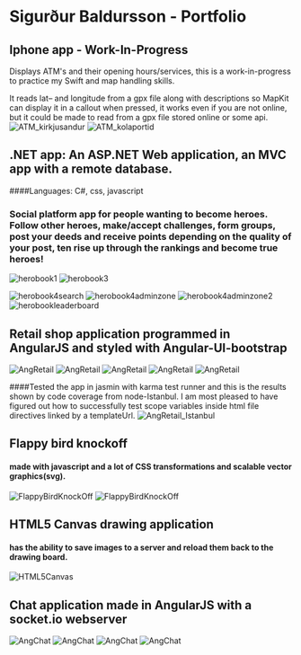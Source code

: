# Sigurður Baldursson - Portfolio

## Iphone app - Work-In-Progress

Displays ATM's and their opening hours/services, this is a work-in-progress to practice my Swift and map handling skills.

It reads lat– and longitude from a gpx file along with descriptions so MapKit can display it in a callout when pressed, it works even if you are not online, but it could be made to read from a gpx file stored online or some api.
![ATM_kirkjusandur](https://cloud.githubusercontent.com/assets/10588202/14580571/aaab989c-03c0-11e6-8896-a86085ba0640.png)
![ATM_kolaportid](https://cloud.githubusercontent.com/assets/10588202/14580574/ad878166-03c0-11e6-86ab-b095e461def0.png)

## .NET app: An ASP.NET Web application, an MVC app with a remote database. 
####Languages: C#, css, javascript
### Social platform app for people wanting to become heroes. Follow other heroes, make/accept challenges, form groups, post your deeds and receive points depending on the quality of your post, ten rise up through the rankings and become true heroes!
![herobook1](https://cloud.githubusercontent.com/assets/10588202/14581440/16091008-03dd-11e6-906c-31b1d34ba643.PNG)
![herobook3](https://cloud.githubusercontent.com/assets/10588202/14581442/1a60759c-03dd-11e6-8919-96107065c1f7.PNG)

![herobook4search](https://cloud.githubusercontent.com/assets/10588202/14581444/22adcee8-03dd-11e6-8c9d-6e557b9ca1d9.PNG)
![herobook4adminzone](https://cloud.githubusercontent.com/assets/10588202/14581447/37e334f6-03dd-11e6-8f14-e080277c0500.PNG)
![herobook4adminzone2](https://cloud.githubusercontent.com/assets/10588202/14581448/3ad31e56-03dd-11e6-8ec0-2841a3fc84b9.PNG)
![herobookleaderboard](https://cloud.githubusercontent.com/assets/10588202/14581449/3c96cdd2-03dd-11e6-8d9b-a4022f5cd80e.PNG)

## Retail shop application programmed in AngularJS and styled with Angular-UI-bootstrap

![AngRetail](https://cloud.githubusercontent.com/assets/10588202/14580381/c4274f4c-03ba-11e6-9e8c-6da0c28bb42c.png)
![AngRetail](https://cloud.githubusercontent.com/assets/10588202/14580385/c9bf04ae-03ba-11e6-951a-84965c8dd3b1.png)
![AngRetail](https://cloud.githubusercontent.com/assets/10588202/14580389/d1e57f8c-03ba-11e6-8f6c-e8444e276862.png)
![AngRetail](https://cloud.githubusercontent.com/assets/10588202/14580391/d61d7014-03ba-11e6-8d29-dc8f390596ae.png)
![AngRetail](https://cloud.githubusercontent.com/assets/10588202/14580393/d9fba322-03ba-11e6-9754-7c2b8c2d6222.png)

####Tested the app in jasmin with karma test runner and this is the results shown by code coverage from node-Istanbul. I am most pleased to have figured out how to successfully test scope variables inside html file directives linked by a templateUrl.
![AngRetail_Istanbul](https://cloud.githubusercontent.com/assets/10588202/14580429/c5664d08-03bb-11e6-9c90-7d51f2e2ef0b.png)

## Flappy bird knockoff 
#### made with javascript and a lot of CSS transformations and scalable vector graphics(svg).

![FlappyBirdKnockOff](https://cloud.githubusercontent.com/assets/10588202/14580456/fd27e610-03bc-11e6-9a88-4ed350fbcd2f.png)
![FlappyBirdKnockOff](https://cloud.githubusercontent.com/assets/10588202/14580458/00163656-03bd-11e6-9379-9ed4b2cb888a.png)

## HTML5 Canvas drawing application 
#### has the ability to save images to a server and reload them back to the drawing board.
![HTML5Canvas](https://cloud.githubusercontent.com/assets/10588202/14580232/cb0551d2-03b6-11e6-9328-1d9e6fb8d9b4.png)

## Chat application made in AngularJS with a socket.io webserver
![AngChat](https://cloud.githubusercontent.com/assets/10588202/14580299/bb627564-03b8-11e6-871e-885a5161379d.png)
![AngChat](https://cloud.githubusercontent.com/assets/10588202/14580300/cc61fc0e-03b8-11e6-8be3-0133300a4f0a.png)
![AngChat](https://cloud.githubusercontent.com/assets/10588202/14580302/d2eee672-03b8-11e6-921b-e44710ebe215.png)
![AngChat](https://cloud.githubusercontent.com/assets/10588202/14580280/5cafe966-03b8-11e6-874b-f7cefd797329.png)



